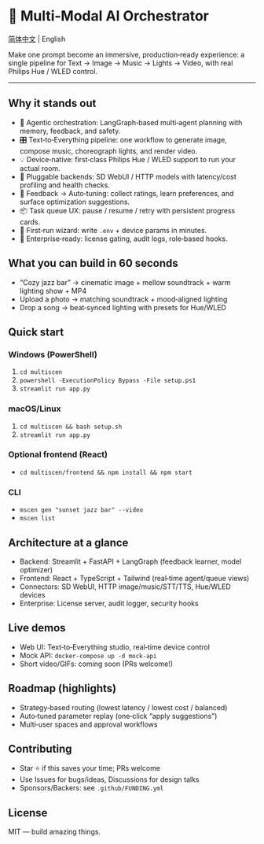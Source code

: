 # 🌟 Multi‑Modal AI Orchestrator

[简体中文](README.zh-CN.md) | English

Make one prompt become an immersive, production‑ready experience: a single pipeline for Text → Image → Music → Lights → Video, with real Philips Hue / WLED control.

---

## Why it stands out

- 🧠 Agentic orchestration: LangGraph‑based multi‑agent planning with memory, feedback, and safety.
- 🎛️ Text‑to‑Everything pipeline: one workflow to generate image, compose music, choreograph lights, and render video.
- 💡 Device‑native: first‑class Philips Hue / WLED support to run your actual room.
- 🔌 Pluggable backends: SD WebUI / HTTP models with latency/cost profiling and health checks.
- 🧪 Feedback → Auto‑tuning: collect ratings, learn preferences, and surface optimization suggestions.
- 📦 Task queue UX: pause / resume / retry with persistent progress cards.
- 🧭 First‑run wizard: write `.env` + device params in minutes.
- 🏢 Enterprise‑ready: license gating, audit logs, role‑based hooks.

## What you can build in 60 seconds

- “Cozy jazz bar” → cinematic image + mellow soundtrack + warm lighting show + MP4
- Upload a photo → matching soundtrack + mood‑aligned lighting
- Drop a song → beat‑synced lighting with presets for Hue/WLED

## Quick start

### Windows (PowerShell)
1. `cd multiscen`
2. `powershell -ExecutionPolicy Bypass -File setup.ps1`
3. `streamlit run app.py`

### macOS/Linux
1. `cd multiscen && bash setup.sh`
2. `streamlit run app.py`

### Optional frontend (React)
- `cd multiscen/frontend && npm install && npm start`

### CLI
- `mscen gen "sunset jazz bar" --video`
- `mscen list`

## Architecture at a glance

- Backend: Streamlit + FastAPI + LangGraph (feedback learner, model optimizer)
- Frontend: React + TypeScript + Tailwind (real‑time agent/queue views)
- Connectors: SD WebUI, HTTP image/music/STT/TTS, Hue/WLED devices
- Enterprise: License server, audit logger, security hooks

## Live demos

- Web UI: Text‑to‑Everything studio, real‑time device control
- Mock API: `docker-compose up -d mock-api`
- Short video/GIFs: coming soon (PRs welcome!)

## Roadmap (highlights)

- Strategy‑based routing (lowest latency / lowest cost / balanced)
- Auto‑tuned parameter replay (one‑click “apply suggestions”)
- Multi‑user spaces and approval workflows

## Contributing

- Star ⭐ if this saves your time; PRs welcome
- Use Issues for bugs/ideas, Discussions for design talks
- Sponsors/Backers: see `.github/FUNDING.yml`

## License

MIT — build amazing things.
